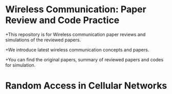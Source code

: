 # Wireless Communication: Paper Review and Code Practice
+This repository is for Wireless communication paper reviews and simulations of the reviewed papers.

+We introduce latest wireless communication concepts and papers.

+You can find the original papers, summary of reviewed papers and codes for simulation.

# Random Access in Cellular Networks
